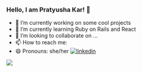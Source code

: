 ### Hello, I am Pratyusha Kar! 👋



- 🔭 I’m currently working on some cool projects
- 🌱 I’m currently learning Ruby on Rails and React
- 👯 I’m looking to collaborate on ...
- 📫 How to reach me: 
- 😄 Pronouns: she/her
     <a href="https://www.linkedin.com/in/pratyushakar"><img src="https://img.icons8.com/color/96/000000/linkedin.png" alt="linkedin"/></a>


<img src="https://github-readme-stats.vercel.app/api?username=pratyusha23kar&&show_icons=true&title_color=ffffff&icon_color=bb2acf&text_color=daf7dc&bg_color=151515">

